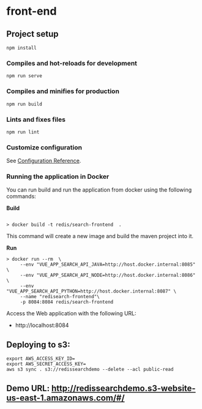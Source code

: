 # front-end

## Project setup
```
npm install
```

### Compiles and hot-reloads for development
```
npm run serve
```

### Compiles and minifies for production
```
npm run build
```

### Lints and fixes files
```
npm run lint
```

### Customize configuration
See [Configuration Reference](https://cli.vuejs.org/config/).


### Running the application in Docker

You can run build and run the application from docker using the following commands:

**Build**

```shell script

> docker build -t redis/search-frontend  . 

```

This command will create a new image and build the maven project into it.

**Run**

```shell script
> docker run --rm  \
     --env "VUE_APP_SEARCH_API_JAVA=http://host.docker.internal:8085" \
     --env "VUE_APP_SEARCH_API_NODE=http://host.docker.internal:8086" \
     --env "VUE_APP_SEARCH_API_PYTHON=http://host.docker.internal:8087" \
     --name "redisearch-frontend"\
     -p 8084:8084 redis/search-frontend
```

Access the Web application with the following URL:

* http://localhost:8084


## Deploying to s3:
```
export AWS_ACCESS_KEY_ID=
export AWS_SECRET_ACCESS_KEY=
aws s3 sync . s3://redissearchdemo --delete --acl public-read 
```

## Demo URL: http://redissearchdemo.s3-website-us-east-1.amazonaws.com/#/